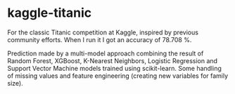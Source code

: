 # kaggle-titanic
For the classic Titanic competition at Kaggle, inspired by previous community efforts. When I run it I got an accuracy of 78.708 %.

Prediction made by a multi-model approach combining the result of Random Forest, XGBoost, K-Nearest Neighbors, Logistic Regression and Support Vector Machine models trained using scikit-learn. Some handling of missing values and feature engineering (creating new variables for family size).
